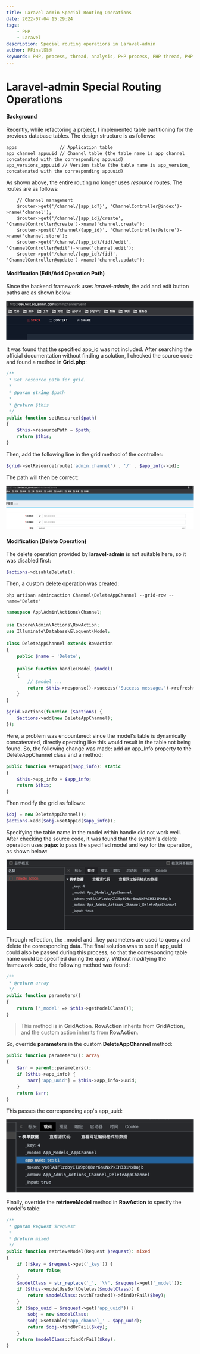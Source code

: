 ```yaml
---
title: Laravel-admin Special Routing Operations
date: 2022-07-04 15:29:24
tags:
    - PHP
    - Laravel
description: Special routing operations in Laravel-admin
author: PFinal南丞
keywords: PHP, process, thread, analysis, PHP process, PHP thread, PHP process thread, PHP process thread analysis, PHP process thread analysis
---
```


# Laravel-admin Special Routing Operations

#### Background

Recently, while refactoring a project, I implemented table partitioning for the previous database tables. The design structure is as follows:

```
apps                // Application table
app_channel_appuuid // Channel table (the table name is app_channel_ concatenated with the corresponding appuuid)
app_versions_appuuid // Version table (the table name is app_version_ concatenated with the corresponding appuuid)
```

As shown above, the entire routing no longer uses *resource* routes. The routes are as follows:

```
    // Channel management
    $router->get('/channel/{app_id?}', 'ChannelController@index')->name('channel');
    $router->get('/channel/{app_id}/create', 'ChannelController@create')->name('channel.create');
    $router->post('/channel/{app_id}', 'ChannelController@store')->name('channel.store');
    $router->get('/channel/{app_id}/{id}/edit', 'ChannelController@edit')->name('channel.edit');
    $router->put('/channel/{app_id}/{id}', 'ChannelController@update')->name('channel.update');
```

#### Modification (Edit/Add Operation Path)

Since the backend framework uses *laravel-admin*, the add and edit button paths are as shown below:

![](https://raw.githubusercontent.com/pfinal-nc/iGallery/master/pkg/20220722143932.png)

It was found that the specified app_id was not included. After searching the official documentation without finding a solution, I checked the source code and found a method in **Grid.php**:

```php
/**
 * Set resource path for grid.
 *
 * @param string $path
 *
 * @return $this
 */
public function setResource($path)
{
    $this->resourcePath = $path;
    return $this;
}
```

Then, add the following line in the grid method of the controller:

```php
$grid->setResource(route('admin.channel') . '/' . $app_info->id);
```

The path will then be correct:

![](https://raw.githubusercontent.com/pfinal-nc/iGallery/master/pkg/20220722144356.png)

#### Modification (Delete Operation)

The delete operation provided by **laravel-admin** is not suitable here, so it was disabled first:

```php
$actions->disableDelete();
```

Then, a custom delete operation was created:

```shell
php artisan admin:action Channel\DeleteAppChannel --grid-row --name="Delete"
```

```php
namespace App\Admin\Actions\Channel;

use Encore\Admin\Actions\RowAction;
use Illuminate\Database\Eloquent\Model;

class DeleteAppChannel extends RowAction
{
    public $name = 'Delete';

    public function handle(Model $model)
    {
        // $model ...
        return $this->response()->success('Success message.')->refresh();
    }
}
```

```php
$grid->actions(function ($actions) {
    $actions->add(new DeleteAppChannel);
});
```

Here, a problem was encountered: since the model's table is dynamically concatenated, directly operating like this would result in the table not being found. So, the following change was made: add an app_Info property to the DeleteAppChannel class and a method:

```php
public function setAppId($app_info): static
{
    $this->app_info = $app_info;
    return $this;
}
```

Then modify the grid as follows:

```php
$obj = new DeleteAppChannel();
$actions->add($obj->setAppId($app_info));
```

Specifying the table name in the model within handle did not work well. After checking the source code, it was found that the system's delete operation uses **pajax** to pass the specified model and key for the operation, as shown below:

![](https://raw.githubusercontent.com/pfinal-nc/iGallery/master/pkg/20220722145722.png)

Through reflection, the _model and _key parameters are used to query and delete the corresponding data. The final solution was to see if app_uuid could also be passed during this process, so that the corresponding table name could be specified during the query. Without modifying the framework code, the following method was found:

```php
/**
 * @return array
 */
public function parameters()
{
    return ['_model' => $this->getModelClass()];
}
```

> This method is in **GridAction**. **RowAction** inherits from **GridAction**, and the custom action inherits from **RowAction**.

So, override **parameters** in the custom **DeleteAppChannel** method:

```php
public function parameters(): array
{
    $arr = parent::parameters();
    if ($this->app_info) {
        $arr['app_uuid'] = $this->app_info->uuid;
    }
    return $arr;
}
```

This passes the corresponding app's app_uuid:

![](https://raw.githubusercontent.com/pfinal-nc/iGallery/master/pkg/20220722150533.png)

Finally, override the **retrieveModel** method in **RowAction** to specify the model's table:

```php
/**
 * @param Request $request
 *
 * @return mixed
 */
public function retrieveModel(Request $request): mixed
{
    if (!$key = $request->get('_key')) {
        return false;
    }
    $modelClass = str_replace('_', '\\', $request->get('_model'));
    if ($this->modelUseSoftDeletes($modelClass)) {
        return $modelClass::withTrashed()->findOrFail($key);
    }
    if ($app_uuid = $request->get('app_uuid')) {
        $obj = new $modelClass;
        $obj->setTable('app_channel_' . $app_uuid);
        return $obj->findOrFail($key);
    }
    return $modelClass::findOrFail($key);
}
``` 